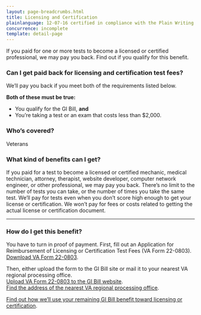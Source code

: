 ```yaml
---
layout: page-breadcrumbs.html
title: Licensing and Certification
plainlanguage: 12-07-16 certified in compliance with the Plain Writing Act
concurrence: incomplete
template: detail-page
---
```


<div class="va-introtext">

If you paid for one or more tests to become a licensed or certified professional, we may pay you back. Find out if you qualify for this benefit.

</div>

<div class="feature" markdown="1">

### Can I get paid back for licensing and certification test fees?

We’ll pay you back if you meet both of the requirements listed below.

**Both of these must be true:**
  -	You qualify for the GI Bill, **and** 
  -	You’re taking a test or an exam that costs less than $2,000.

### Who’s covered?
Veterans

</div>

### What kind of benefits can I get?
If you paid for a test to become a licensed or certified mechanic, medical technician, attorney, therapist, website developer, computer network engineer, or other professional, we may pay you back. There’s no limit to the number of tests you can take, or the number of times you take the same test. We’ll pay for tests even when you don’t score high enough to get your license or certification. We won’t pay for fees or costs related to getting the actual license or certification document.


-----

### How do I get this benefit?
You have to turn in proof of payment. First, fill out an Application for Reimbursement of Licensing or Certification Test Fees (VA Form 22-0803). <br>
[Download VA Form 22-0803](https://www.vba.va.gov/pubs/forms/VBA-22-0803-ARE.pdf). 

Then, either upload the form to the GI Bill site or mail it to your nearest VA regional processing office.<br> 
[Upload VA Form 22-0803 to the GI Bill website](https://gibill.custhelp.com/app/utils/login_form/).<br>
[Find the address of the nearest VA regional processing office](https://www.benefits.va.gov/gibill/regional_processing.asp).

[Find out how we’ll use your remaining GI Bill benefit toward licensing or certification](https://gibill.custhelp.com/app/answers/detail/a_id/29).
